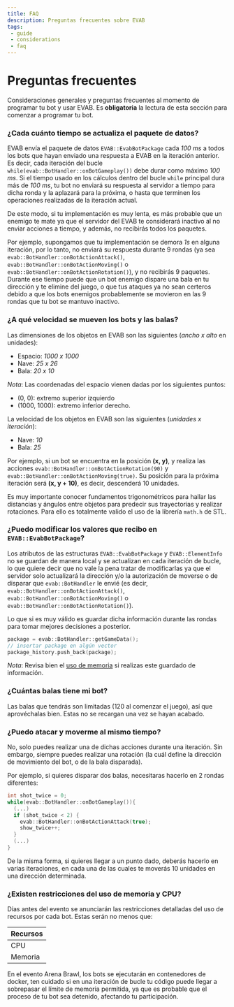 ```yaml
---
title: FAQ
description: Preguntas frecuentes sobre EVAB
tags:
 - guide
 - considerations
 - faq
---
```


# Preguntas frecuentes

Consideraciones generales y preguntas frecuentes al momento de programar tu bot y usar EVAB. Es **obligatoria** la lectura de esta sección para comenzar a programar tu bot.

### ¿Cada cuánto tiempo se actualiza el paquete de datos?

EVAB envía el paquete de datos `EVAB::EvabBotPackage` cada _100 ms_ a todos los bots que hayan enviado una respuesta a EVAB en la iteración anterior.
Es decir, cada iteración del bucle `while(evab::BotHandler::onBotGameplay())` debe durar como máximo _100 ms_. 
Si el tiempo usado en los cálculos dentro del bucle `while` principal dura más de _100 ms_, tu bot no enviará su respuesta al servidor 
a tiempo para dicha ronda y la aplazará para la próxima, o hasta que terminen los operaciones realizadas de la iteración actual.

De este modo, si tu implementación es muy lenta, es más probable que un enemigo te mate ya que el servidor del EVAB te considerará inactivo al no enviar acciones a tiempo,
y además, no recibirás todos los paquetes.

Por ejemplo, supongamos que tu implementación se demora _1s_ en alguna iteración, por lo tanto, no enviará su respuesta durante 9 rondas
(ya sea `evab::BotHandler::onBotActionAttack()`, `evab::BotHandler::onBotActionMoving()` o `evab::BotHandler::onBotActionRotation()`), y no recibirás 9 paquetes.
Durante ese tiempo puede que un bot enemigo dispare una bala en tu dirección y te elimine del juego, o que tus ataques ya no sean certeros debido a que los bots
enemigos probablemente se movieron en las 9 rondas que tu bot se mantuvo inactivo.

### ¿A qué velocidad se mueven los bots y las balas?

Las dimensiones de los objetos en EVAB son las siguientes (_ancho x alto_ en unidades):
- Espacio: _1000 x 1000_
- Nave: _25 x 26_
- Bala: _20 x 10_

_Nota_: Las coordenadas del espacio vienen dadas por los siguientes puntos: 
- (0, 0): extremo superior izquierdo
- (1000, 1000): extremo inferior derecho.

La velocidad de los objetos en EVAB son las siguientes (_unidades x iteración_):
- Nave: _10_
- Bala: _25_

Por ejemplo, si un bot se encuentra en la posición **(x, y)**, y realiza las acciones  `evab::BotHandler::onBotActionRotation(90)` y `evab::BotHandler::onBotActionMoving(true)`.
Su posición para la próxima iteración será **(x, y + 10)**, es decir, descenderá 10 unidades.

Es muy importante conocer fundamentos trigonométricos para hallar las distancias y ángulos entre objetos para predecir sus trayectorias y realizar rotaciones.
Para ello es totalmente valido el uso de la librería `math.h` de STL.

### ¿Puedo modificar los valores que recibo en `EVAB::EvabBotPackage`?

Los atributos de las estructuras `EVAB::EvabBotPackage` y `EVAB::ElementInfo` no se guardan de manera local y se actualizan en cada iteración de bucle,
lo que quiere decir que no vale la pena tratar de modificarlas ya que el servidor solo actualizará la dirección y/o la autorización de moverse o de disparar que `evab::BotHandler` le envié
(es decir, `evab::BotHandler::onBotActionAttack()`, `evab::BotHandler::onBotActionMoving()` o `evab::BotHandler::onBotActionRotation()`).

Lo que si es muy válido es guardar dicha información durante las rondas para tomar mejores decisiones a posterior.
```c++
package = evab::BotHandler::getGameData();
// insertar package en algún vector
package_history.push_back(package);
```
_Nota_: Revisa bien el [uso de memoria](#existen-restricciones-del-uso-de-memoria-y-cpu) si realizas este guardado de información. 


### ¿Cuántas balas tiene mi bot?

Las balas que tendrás son limitadas (120 al comenzar el juego), así que aprovéchalas bien. Estas no se recargan una vez se hayan acabado.

### ¿Puedo atacar y moverme al mismo tiempo?

No, solo puedes realizar una de dichas acciones durante una iteración. Sin embargo, siempre puedes realizar una rotación
(la cuál define la dirección de movimiento del bot, o de la bala disparada).

Por ejemplo, si quieres disparar dos balas, necesitaras hacerlo en 2 rondas diferentes:
```c++
int shot_twice = 0;
while(evab::BotHandler::onBotGameplay()){
  (...)
  if (shot_twice < 2) {
    evab::BotHandler::onBotActionAttack(true);
    show_twice++;
  }
  (...)
}
```
De la misma forma, si quieres llegar a un punto dado, deberás hacerlo en varias iteraciones, en cada una de las cuales te moverás 10 unidades en una dirección determinada.

### ¿Existen restricciones del uso de memoria y CPU?

Días antes del evento se anunciarán las restricciones detalladas del uso de recursos por cada bot. Estas serán no menos que:

| Recursos |
|--|
| CPU | 1 procesador de 3.1 Ghz |
| Memoria | 1 GB |

En el evento Arena Brawl, los bots se ejecutarán en contenedores de docker, ten cuidado si en una iteración de bucle tu código puede llegar a sobrepasar el límite de memoria permitida,
ya que es probable que el proceso de tu bot sea detenido, afectando tu participación.
